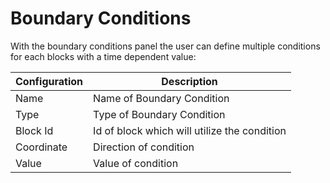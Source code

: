 <!--
SPDX-FileCopyrightText: 2023 PeriHub <https://github.com/PeriHub>

SPDX-License-Identifier: Apache-2.0
-->

# Boundary Conditions

With the boundary conditions panel the user can define multiple conditions for each blocks with a time dependent value:

Configuration | Description
--- | ---
Name | Name of Boundary Condition
Type | Type of Boundary Condition
Block Id | Id of block which will utilize the condition
Coordinate | Direction of condition
Value | Value of condition
